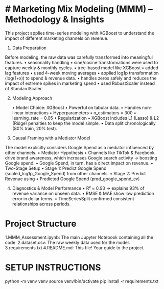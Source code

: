 # # Marketing Mix Modeling (MMM) – Methodology & Insights

This project applies time-series modeling with XGBoost to understand the impact of different marketing channels on revenue.

1. Data Preparation

Before modeling, the raw data was carefully transformed into meaningful features.
	•	seasonality handling
	•	sine/cosine transformations were used to capture weekly & monthly cycles.
	•	tree-based model like XGBoost
	•	added lag features
	•	used 4-week moving averages
	•	applied log1p transformation (log(1+x)) to spend & revenue data.
	•	handles zeros safely and reduces the impact of extreme spikes in marketing spend
	•	used RobustScaler instead of StandardScaler

2. Modeling Approach

	•	Model Choice: XGBoost
	•	Powerful on tabular data.
	•	Handles non-linear interactions 
	•	Hyperparameters
	•	n_estimators = 300
	•	learning_rate = 0.05
	•	Regularization
	•	XGBoost includes L1 (Lasso) & L2 (Ridge) penalties to keep the model simple.
	•	Data split chronologically (80% train, 20% test).

3. Causal Framing with a Mediator Model

The model explicitly considers Google Spend as a mediator influenced by other channels.
	•	Mediator Hypothesis
	•	Channels like TikTok & Facebook drive brand awareness, which increases Google search activity → boosting Google spend.
	•	Google Spend, in turn, has a direct impact on revenue.
	•	Two-Stage Setup
	•	Stage 1: Predict Google Spend (scaled_log1p_Google_Spend) from other channels.
	•	Stage 2: Predict Revenue using
	•	Predicted Google Spend (pred_google_spend_cv)

4. Diagnostics & Model Performance
	•	R² ≈ 0.93 → explains 93% of revenue variance on unseen data.
	•	RMSE & MAE show low prediction error in dollar terms.
	•	TimeSeriesSplit confirmed consistent relationships across periods.

# Project Structure
1.MMM_Assessment.ipynb: The main Jupyter Notebook containing all the code.
2.dataset.csv: The raw weekly data used for the model.
3.requirements.txt
4.README.md: This file! Your guide to the project.

# SETUP INSTRUCTIONS
python -m venv venv
source venv/bin/activate 
pip install -r requirements.txt
